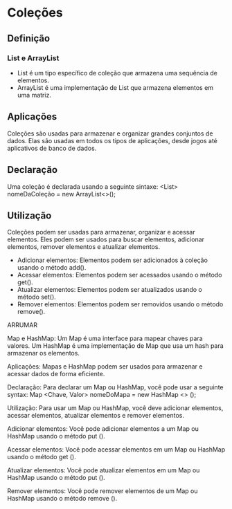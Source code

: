 
# Coleções

## Definição
### List e ArrayList

  - List é um tipo específico de coleção que armazena uma sequência de elementos.
  - ArrayList é uma implementação de List que armazena elementos em uma matriz.

## Aplicações
  Coleções são usadas para armazenar e organizar grandes conjuntos de dados. Elas são usadas em todos os tipos de aplicações, desde jogos até aplicativos de banco de dados.
  
## Declaração
  Uma coleção é declarada usando a seguinte sintaxe:
  <List<tipo de elemento>> nomeDaColeção = new ArrayList<>();
  
 ## Utilização
  Coleções podem ser usadas para armazenar, organizar e acessar elementos. Eles podem ser usados para buscar elementos, adicionar elementos, remover elementos e atualizar elementos.

  - Adicionar elementos: Elementos podem ser adicionados à coleção usando o método add().
  - Acessar elementos: Elementos podem ser acessados usando o método get().
  - Atualizar elementos: Elementos podem ser atualizados usando o método set().
  - Remover elementos: Elementos podem ser removidos usando o método remove().
 
  ARRUMAR
  
Map e HashMap: Um Map é uma interface para mapear chaves para valores. Um HashMap é uma implementação de Map que usa um hash para armazenar os elementos.

Aplicações: Mapas e HashMap podem ser usados ​​para armazenar e acessar dados de forma eficiente.

Declaração: Para declarar um Map ou HashMap, você pode usar a seguinte syntax: Map <Chave, Valor> nomeDoMapa = new HashMap <> ();

Utilização: Para usar um Map ou HashMap, você deve adicionar elementos, acessar elementos, atualizar elementos e remover elementos.

Adicionar elementos: Você pode adicionar elementos a um Map ou HashMap usando o método put ().

Acessar elementos: Você pode acessar elementos em um Map ou HashMap usando o método get ().

Atualizar elementos: Você pode atualizar elementos em um Map ou HashMap usando o método put ().

Remover elementos: Você pode remover elementos de um Map ou HashMap usando o método remove ().
